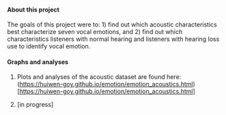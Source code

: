 #### About this project
 
The goals of this project were to: 1) find out which acoustic characteristics best characterize seven vocal emotions, and 2) find out which characteristics listeners with normal hearing and listeners with hearing loss use to identify vocal emotion. 
 
#### Graphs and analyses
 
1. Plots and analyses of the acoustic dataset are found here:
(https://huiwen-goy.github.io/emotion/emotion_acoustics.html)[https://huiwen-goy.github.io/emotion/emotion_acoustics.html]
 
2. [in progress]
